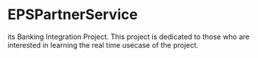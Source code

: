 # EPSPartnerService
its Banking Integration Project.
This project is dedicated to those who are interested in learning the real time usecase of the project.
